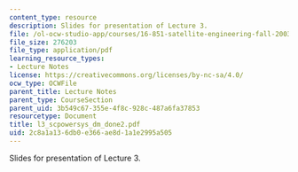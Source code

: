 ```yaml
---
content_type: resource
description: Slides for presentation of Lecture 3.
file: /ol-ocw-studio-app/courses/16-851-satellite-engineering-fall-2003/2c8a1a136db0e366ae8d1a1e2995a505_l3_scpowersys_dm_done2.pdf
file_size: 276203
file_type: application/pdf
learning_resource_types:
- Lecture Notes
license: https://creativecommons.org/licenses/by-nc-sa/4.0/
ocw_type: OCWFile
parent_title: Lecture Notes
parent_type: CourseSection
parent_uid: 3b549c67-355e-4f8c-928c-487a6fa37853
resourcetype: Document
title: l3_scpowersys_dm_done2.pdf
uid: 2c8a1a13-6db0-e366-ae8d-1a1e2995a505
---
```

Slides for presentation of Lecture 3.